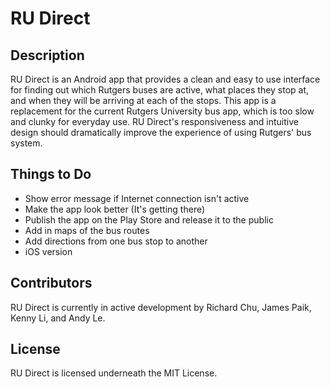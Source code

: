 # RU Direct

## Description
RU Direct is an Android app that provides a clean and easy to use interface for finding out which Rutgers buses are active, what places they stop at, and when they will be arriving at each of the stops. This app is a replacement for the current Rutgers University bus app, which is too slow and clunky for everyday use. RU Direct's responsiveness and intuitive design should dramatically improve the experience of using Rutgers' bus system.

## Things to Do
- Show error message if Internet connection isn't active
- Make the app look better (It's getting there)
- Publish the app on the Play Store and release it to the public
- Add in maps of the bus routes
- Add directions from one bus stop to another
- iOS version

## Contributors
RU Direct is currently in active development by Richard Chu, James Paik, Kenny Li, and Andy Le.

## License
RU Direct is licensed underneath the MIT License.
